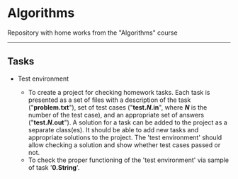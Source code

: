 # Algorithms
Repository with home works from the "Algorithms" course
___
## Tasks
- Test environment

  - To create a project for checking homework tasks. Each task is presented as a set of files with a description of the task ("**problem.txt**"), set of test cases ("**test.*N*.in**", where ***N*** is the number of the test case), and an appropriate set of answers ("**test.*N*.out**"). A solution for a task can be added to the project as a separate class(es). It should be able to add new tasks and appropriate solutions to the project. The 'test environment' should allow checking a solution and show whether test cases passed or not. 
  - To check the proper functioning of the 'test environment' via sample of task '**0.String**'.
